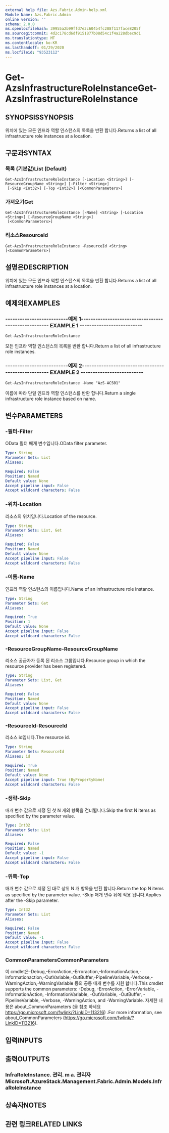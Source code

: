 ```yaml
---
external help file: Azs.Fabric.Admin-help.xml
Module Name: Azs.Fabric.Admin
online version: ''
schema: 2.0.0
ms.openlocfilehash: 39955a2b99ffd7e3c604b4fc288f117face8205f
ms.sourcegitcommit: 4d2c178cd6df9151877b08d54c1f4a228dbec9d1
ms.translationtype: MT
ms.contentlocale: ko-KR
ms.lasthandoff: 01/29/2020
ms.locfileid: "93523112"
---
```

# <span data-ttu-id="b5bb0-101">Get-AzsInfrastructureRoleInstance</span><span class="sxs-lookup"><span data-stu-id="b5bb0-101">Get-AzsInfrastructureRoleInstance</span></span>

## <span data-ttu-id="b5bb0-102">SYNOPSIS</span><span class="sxs-lookup"><span data-stu-id="b5bb0-102">SYNOPSIS</span></span>
<span data-ttu-id="b5bb0-103">위치에 있는 모든 인프라 역할 인스턴스의 목록을 반환 합니다.</span><span class="sxs-lookup"><span data-stu-id="b5bb0-103">Returns a list of all infrastructure role instances at a location.</span></span>

## <span data-ttu-id="b5bb0-104">구문과</span><span class="sxs-lookup"><span data-stu-id="b5bb0-104">SYNTAX</span></span>

### <span data-ttu-id="b5bb0-105">목록 (기본값)</span><span class="sxs-lookup"><span data-stu-id="b5bb0-105">List (Default)</span></span>
```
Get-AzsInfrastructureRoleInstance [-Location <String>] [-ResourceGroupName <String>] [-Filter <String>]
 [-Skip <Int32>] [-Top <Int32>] [<CommonParameters>]
```

### <span data-ttu-id="b5bb0-106">가져오기</span><span class="sxs-lookup"><span data-stu-id="b5bb0-106">Get</span></span>
```
Get-AzsInfrastructureRoleInstance [-Name] <String> [-Location <String>] [-ResourceGroupName <String>]
 [<CommonParameters>]
```

### <span data-ttu-id="b5bb0-107">리소스</span><span class="sxs-lookup"><span data-stu-id="b5bb0-107">ResourceId</span></span>
```
Get-AzsInfrastructureRoleInstance -ResourceId <String> [<CommonParameters>]
```

## <span data-ttu-id="b5bb0-108">설명은</span><span class="sxs-lookup"><span data-stu-id="b5bb0-108">DESCRIPTION</span></span>
<span data-ttu-id="b5bb0-109">위치에 있는 모든 인프라 역할 인스턴스의 목록을 반환 합니다.</span><span class="sxs-lookup"><span data-stu-id="b5bb0-109">Returns a list of all infrastructure role instances at a location.</span></span>

## <span data-ttu-id="b5bb0-110">예제의</span><span class="sxs-lookup"><span data-stu-id="b5bb0-110">EXAMPLES</span></span>

### <span data-ttu-id="b5bb0-111">--------------------------예제 1--------------------------</span><span class="sxs-lookup"><span data-stu-id="b5bb0-111">-------------------------- EXAMPLE 1 --------------------------</span></span>
```
Get-AzsInfrastructureRoleInstance
```

<span data-ttu-id="b5bb0-112">모든 인프라 역할 인스턴스의 목록을 반환 합니다.</span><span class="sxs-lookup"><span data-stu-id="b5bb0-112">Return a list of all infrastructure role instances.</span></span>

### <span data-ttu-id="b5bb0-113">--------------------------예제 2--------------------------</span><span class="sxs-lookup"><span data-stu-id="b5bb0-113">-------------------------- EXAMPLE 2 --------------------------</span></span>
```
Get-AzsInfrastructureRoleInstance -Name "AzS-ACS01"
```

<span data-ttu-id="b5bb0-114">이름에 따라 단일 인프라 역할 인스턴스를 반환 합니다.</span><span class="sxs-lookup"><span data-stu-id="b5bb0-114">Return a single infrastructure role instance based on name.</span></span>

## <span data-ttu-id="b5bb0-115">변수</span><span class="sxs-lookup"><span data-stu-id="b5bb0-115">PARAMETERS</span></span>

### <span data-ttu-id="b5bb0-116">-필터</span><span class="sxs-lookup"><span data-stu-id="b5bb0-116">-Filter</span></span>
<span data-ttu-id="b5bb0-117">OData 필터 매개 변수입니다.</span><span class="sxs-lookup"><span data-stu-id="b5bb0-117">OData filter parameter.</span></span>

```yaml
Type: String
Parameter Sets: List
Aliases: 

Required: False
Position: Named
Default value: None
Accept pipeline input: False
Accept wildcard characters: False
```

### <span data-ttu-id="b5bb0-118">-위치</span><span class="sxs-lookup"><span data-stu-id="b5bb0-118">-Location</span></span>
<span data-ttu-id="b5bb0-119">리소스의 위치입니다.</span><span class="sxs-lookup"><span data-stu-id="b5bb0-119">Location of the resource.</span></span>

```yaml
Type: String
Parameter Sets: List, Get
Aliases: 

Required: False
Position: Named
Default value: None
Accept pipeline input: False
Accept wildcard characters: False
```

### <span data-ttu-id="b5bb0-120">-이름</span><span class="sxs-lookup"><span data-stu-id="b5bb0-120">-Name</span></span>
<span data-ttu-id="b5bb0-121">인프라 역할 인스턴스의 이름입니다.</span><span class="sxs-lookup"><span data-stu-id="b5bb0-121">Name of an infrastructure role instance.</span></span>

```yaml
Type: String
Parameter Sets: Get
Aliases: 

Required: True
Position: 1
Default value: None
Accept pipeline input: False
Accept wildcard characters: False
```

### <span data-ttu-id="b5bb0-122">-ResourceGroupName</span><span class="sxs-lookup"><span data-stu-id="b5bb0-122">-ResourceGroupName</span></span>
<span data-ttu-id="b5bb0-123">리소스 공급자가 등록 된 리소스 그룹입니다.</span><span class="sxs-lookup"><span data-stu-id="b5bb0-123">Resource group in which the resource provider has been registered.</span></span>

```yaml
Type: String
Parameter Sets: List, Get
Aliases: 

Required: False
Position: Named
Default value: None
Accept pipeline input: False
Accept wildcard characters: False
```

### <span data-ttu-id="b5bb0-124">-ResourceId</span><span class="sxs-lookup"><span data-stu-id="b5bb0-124">-ResourceId</span></span>
<span data-ttu-id="b5bb0-125">리소스 id입니다.</span><span class="sxs-lookup"><span data-stu-id="b5bb0-125">The resource id.</span></span>

```yaml
Type: String
Parameter Sets: ResourceId
Aliases: id

Required: True
Position: Named
Default value: None
Accept pipeline input: True (ByPropertyName)
Accept wildcard characters: False
```

### <span data-ttu-id="b5bb0-126">-생략</span><span class="sxs-lookup"><span data-stu-id="b5bb0-126">-Skip</span></span>
<span data-ttu-id="b5bb0-127">매개 변수 값으로 지정 된 첫 N 개의 항목을 건너뜁니다.</span><span class="sxs-lookup"><span data-stu-id="b5bb0-127">Skip the first N items as specified by the parameter value.</span></span>

```yaml
Type: Int32
Parameter Sets: List
Aliases: 

Required: False
Position: Named
Default value: -1
Accept pipeline input: False
Accept wildcard characters: False
```

### <span data-ttu-id="b5bb0-128">-위쪽</span><span class="sxs-lookup"><span data-stu-id="b5bb0-128">-Top</span></span>
<span data-ttu-id="b5bb0-129">매개 변수 값으로 지정 된 대로 상위 N 개 항목을 반환 합니다.</span><span class="sxs-lookup"><span data-stu-id="b5bb0-129">Return the top N items as specified by the parameter value.</span></span>
<span data-ttu-id="b5bb0-130">-Skip 매개 변수 뒤에 적용 됩니다.</span><span class="sxs-lookup"><span data-stu-id="b5bb0-130">Applies after the -Skip parameter.</span></span>

```yaml
Type: Int32
Parameter Sets: List
Aliases: 

Required: False
Position: Named
Default value: -1
Accept pipeline input: False
Accept wildcard characters: False
```

### <span data-ttu-id="b5bb0-131">CommonParameters</span><span class="sxs-lookup"><span data-stu-id="b5bb0-131">CommonParameters</span></span>
<span data-ttu-id="b5bb0-132">이 cmdlet은-Debug,-ErrorAction,-Erroraction,-InformationAction,-Informationaction,-OutVariable,-OutBuffer,-PipelineVariable,-Verbose,-WarningAction,-WarningVariable 등의 공통 매개 변수를 지원 합니다.</span><span class="sxs-lookup"><span data-stu-id="b5bb0-132">This cmdlet supports the common parameters: -Debug, -ErrorAction, -ErrorVariable, -InformationAction, -InformationVariable, -OutVariable, -OutBuffer, -PipelineVariable, -Verbose, -WarningAction, and -WarningVariable.</span></span> <span data-ttu-id="b5bb0-133">자세한 내용은 about_CommonParameters (을 참조 하세요 https://go.microsoft.com/fwlink/?LinkID=113216) .</span><span class="sxs-lookup"><span data-stu-id="b5bb0-133">For more information, see about_CommonParameters (https://go.microsoft.com/fwlink/?LinkID=113216).</span></span>

## <span data-ttu-id="b5bb0-134">입력</span><span class="sxs-lookup"><span data-stu-id="b5bb0-134">INPUTS</span></span>

## <span data-ttu-id="b5bb0-135">출력</span><span class="sxs-lookup"><span data-stu-id="b5bb0-135">OUTPUTS</span></span>

### <span data-ttu-id="b5bb0-136">InfraRoleInstance. 관리. m a. 관리자</span><span class="sxs-lookup"><span data-stu-id="b5bb0-136">Microsoft.AzureStack.Management.Fabric.Admin.Models.InfraRoleInstance</span></span>

## <span data-ttu-id="b5bb0-137">상속자</span><span class="sxs-lookup"><span data-stu-id="b5bb0-137">NOTES</span></span>

## <span data-ttu-id="b5bb0-138">관련 링크</span><span class="sxs-lookup"><span data-stu-id="b5bb0-138">RELATED LINKS</span></span>

